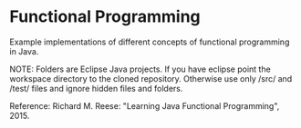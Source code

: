 # Functional Programming

Example implementations of different concepts of functional programming in Java.

NOTE: Folders are Eclipse Java projects. If you have eclipse point the workspace directory to the cloned repository.
Otherwise use only /src/ and /test/ files and ignore hidden files and folders.

Reference: Richard M. Reese: "Learning Java Functional Programming", 2015.
